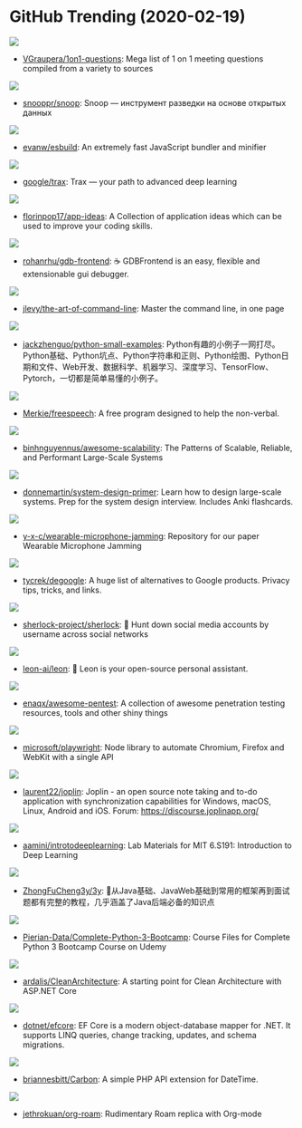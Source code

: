 # GitHub Trending (2020-02-19)

![](https://img.shields.io/badge/JavaScript-New%20917-green?style=flat-square&logo=appveyor)
- [VGraupera/1on1-questions](https://github.com/VGraupera/1on1-questions): Mega list of 1 on 1 meeting questions compiled from a variety to sources

![](https://img.shields.io/badge/Python-New%2065-green?style=flat-square&logo=appveyor)
- [snooppr/snoop](https://github.com/snooppr/snoop): Snoop — инструмент разведки на основе открытых данных

![](https://img.shields.io/badge/Go-New%20455-green?style=flat-square&logo=appveyor)
- [evanw/esbuild](https://github.com/evanw/esbuild): An extremely fast JavaScript bundler and minifier

![](https://img.shields.io/badge/Python-New%20255-green?style=flat-square&logo=appveyor)
- [google/trax](https://github.com/google/trax): Trax — your path to advanced deep learning

![](https://img.shields.io/badge/none-New%20703-green?style=flat-square&logo=appveyor)
- [florinpop17/app-ideas](https://github.com/florinpop17/app-ideas): A Collection of application ideas which can be used to improve your coding skills.

![](https://img.shields.io/badge/JavaScript-New%20212-green?style=flat-square&logo=appveyor)
- [rohanrhu/gdb-frontend](https://github.com/rohanrhu/gdb-frontend): ☕ GDBFrontend is an easy, flexible and extensionable gui debugger.

![](https://img.shields.io/badge/none-New%20240-green?style=flat-square&logo=appveyor)
- [jlevy/the-art-of-command-line](https://github.com/jlevy/the-art-of-command-line): Master the command line, in one page

![](https://img.shields.io/badge/Python-New%20164-green?style=flat-square&logo=appveyor)
- [jackzhenguo/python-small-examples](https://github.com/jackzhenguo/python-small-examples): Python有趣的小例子一网打尽。Python基础、Python坑点、Python字符串和正则、Python绘图、Python日期和文件、Web开发、数据科学、机器学习、深度学习、TensorFlow、Pytorch，一切都是简单易懂的小例子。

![](https://img.shields.io/badge/Vue-New%2089-green?style=flat-square&logo=appveyor)
- [Merkie/freespeech](https://github.com/Merkie/freespeech): A free program designed to help the non-verbal.

![](https://img.shields.io/badge/none-New%20142-green?style=flat-square&logo=appveyor)
- [binhnguyennus/awesome-scalability](https://github.com/binhnguyennus/awesome-scalability): The Patterns of Scalable, Reliable, and Performant Large-Scale Systems

![](https://img.shields.io/badge/Python-New%20253-green?style=flat-square&logo=appveyor)
- [donnemartin/system-design-primer](https://github.com/donnemartin/system-design-primer): Learn how to design large-scale systems. Prep for the system design interview. Includes Anki flashcards.

![](https://img.shields.io/badge/C%2B%2B-New%2055-green?style=flat-square&logo=appveyor)
- [y-x-c/wearable-microphone-jamming](https://github.com/y-x-c/wearable-microphone-jamming): Repository for our paper Wearable Microphone Jamming

![](https://img.shields.io/badge/none-New%20178-green?style=flat-square&logo=appveyor)
- [tycrek/degoogle](https://github.com/tycrek/degoogle): A huge list of alternatives to Google products. Privacy tips, tricks, and links.

![](https://img.shields.io/badge/Python-New%2086-green?style=flat-square&logo=appveyor)
- [sherlock-project/sherlock](https://github.com/sherlock-project/sherlock): 🔎 Hunt down social media accounts by username across social networks

![](https://img.shields.io/badge/JavaScript-New%2094-green?style=flat-square&logo=appveyor)
- [leon-ai/leon](https://github.com/leon-ai/leon): 🧠 Leon is your open-source personal assistant.

![](https://img.shields.io/badge/none-New%20125-green?style=flat-square&logo=appveyor)
- [enaqx/awesome-pentest](https://github.com/enaqx/awesome-pentest): A collection of awesome penetration testing resources, tools and other shiny things

![](https://img.shields.io/badge/JavaScript-New%20157-green?style=flat-square&logo=appveyor)
- [microsoft/playwright](https://github.com/microsoft/playwright): Node library to automate Chromium, Firefox and WebKit with a single API

![](https://img.shields.io/badge/JavaScript-New%20107-green?style=flat-square&logo=appveyor)
- [laurent22/joplin](https://github.com/laurent22/joplin): Joplin - an open source note taking and to-do application with synchronization capabilities for Windows, macOS, Linux, Android and iOS. Forum: https://discourse.joplinapp.org/

![](https://img.shields.io/badge/Jupyter%20Notebook-New%2069-green?style=flat-square&logo=appveyor)
- [aamini/introtodeeplearning](https://github.com/aamini/introtodeeplearning): Lab Materials for MIT 6.S191: Introduction to Deep Learning

![](https://img.shields.io/badge/none-New%2036-green?style=flat-square&logo=appveyor)
- [ZhongFuCheng3y/3y](https://github.com/ZhongFuCheng3y/3y): 📓从Java基础、JavaWeb基础到常用的框架再到面试题都有完整的教程，几乎涵盖了Java后端必备的知识点

![](https://img.shields.io/badge/Jupyter%20Notebook-New%2032-green?style=flat-square&logo=appveyor)
- [Pierian-Data/Complete-Python-3-Bootcamp](https://github.com/Pierian-Data/Complete-Python-3-Bootcamp): Course Files for Complete Python 3 Bootcamp Course on Udemy

![](https://img.shields.io/badge/C%23-New%2033-green?style=flat-square&logo=appveyor)
- [ardalis/CleanArchitecture](https://github.com/ardalis/CleanArchitecture): A starting point for Clean Architecture with ASP.NET Core

![](https://img.shields.io/badge/C%23-New%2026-green?style=flat-square&logo=appveyor)
- [dotnet/efcore](https://github.com/dotnet/efcore): EF Core is a modern object-database mapper for .NET. It supports LINQ queries, change tracking, updates, and schema migrations.

![](https://img.shields.io/badge/PHP-New%2018-green?style=flat-square&logo=appveyor)
- [briannesbitt/Carbon](https://github.com/briannesbitt/Carbon): A simple PHP API extension for DateTime.

![](https://img.shields.io/badge/Emacs%20Lisp-New%2031-green?style=flat-square&logo=appveyor)
- [jethrokuan/org-roam](https://github.com/jethrokuan/org-roam): Rudimentary Roam replica with Org-mode

